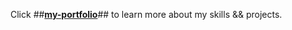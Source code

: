 Click ##**[my-portfolio](https://ksena19.github.io/my-portfolio/)**## to learn more about my skills && projects.
